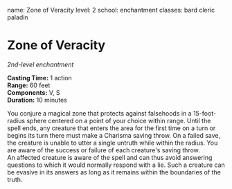 name: Zone of Veracity
level: 2
school: enchantment
classes: bard
         cleric
         paladin

# Zone of Veracity 
_2nd-level enchantment_ 

**Casting Time:** 1 action    
**Range:** 60 feet    
**Components:** V, S    
**Duration:** 10 minutes 

You conjure a magical zone that protects against falsehoods in a 15-foot-radius sphere centered on a point of your choice within range. Until the spell ends, any creature that enters the area for the first time on a turn or begins its turn there must make a Charisma saving throw. On a failed save, the creature is unable to utter a single untruth while within the radius. You are aware of the success or failure of each creature's saving throw.    
An affected creature is aware of the spell and can thus avoid answering questions to which it would normally respond with a lie. Such a creature can be evasive in its answers as long as it remains within the boundaries of the truth.
